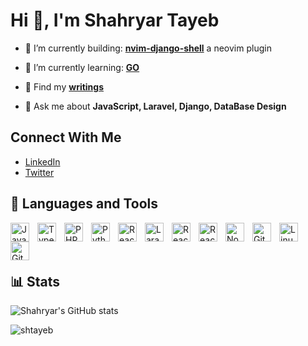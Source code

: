 

# Hi 👋, I'm Shahryar Tayeb
<p align="center" style="margin:10px 0 5px 0"> 

- 🎥 I’m currently building: [**nvim-django-shell**](http://github.com/shtayeb/nvim-django-shell) a neovim plugin

- 🌱 I’m currently learning: [**GO**](https://github.com/shtayeb/learning-GO)

- 🎥 Find my [**writings**](https://blog.shahryartayeb.com)


- 💬 Ask me about **JavaScript, Laravel, Django, DataBase Design**

</p>

## Connect With Me
- [LinkedIn](https://www.linkedin.com/in/shahryar-tayeb/)
- [Twitter](https://twitter.com/shahryar_tayeb)


## 🧰 Languages and Tools
<img align="left" alt="JavaScript" width="30px" style="padding-right:10px;" src="https://cdn.jsdelivr.net/gh/devicons/devicon/icons/javascript/javascript-plain.svg" />
<img align="left" alt="TypeScript" width="30px" style="padding-right:10px;" src="https://cdn.jsdelivr.net/gh/devicons/devicon/icons/typescript/typescript-plain.svg" />
<img align="left" alt="PHP" width="30px" style="padding-right:10px;" src="https://cdn.jsdelivr.net/gh/devicons/devicon/icons/php/php-original.svg" />
<img align="left" alt="Python" width="30px" style="padding-right:10px;" src="https://cdn.jsdelivr.net/gh/devicons/devicon/icons/python/python-plain.svg" />

<img align="left" alt="React" width="30px" style="padding-right:10px;" src="https://cdn.jsdelivr.net/gh/devicons/devicon/icons/vuejs/vuejs-original.svg" />
<img align="left" alt="Laravel" width="30px" style="padding-right:10px;" src="https://laravel.com/img/logomark.min.svg" />
<img align="left" alt="React" width="30px" style="padding-right:10px;" src="https://cdn.jsdelivr.net/gh/devicons/devicon/icons/react/react-original.svg" />
<img align="left" alt="React" width="30px" style="padding-right:10px;" src="https://cdn.jsdelivr.net/gh/devicons/devicon/icons/django/django-plain.svg" />

<img align="left" alt="NodeJS" width="30px" style="padding-right:10px;" src="https://cdn.jsdelivr.net/gh/devicons/devicon/icons/nodejs/nodejs-original.svg" />

<img align="left" alt="Git" width="30px" style="padding-right:10px;" src="https://cdn.jsdelivr.net/gh/devicons/devicon/icons/git/git-original.svg" />
<img align="left" alt="Linux" width="30px" style="padding-right:10px;" src="https://cdn.jsdelivr.net/gh/devicons/devicon/icons/linux/linux-original.svg" />
<img align="left" alt="GitHub" width="30px" style="padding-right:10px;" src="https://cdn.jsdelivr.net/gh/devicons/devicon/icons/github/github-original-wordmark.svg" />
<br />
<br />
<br />

## 📊 Stats

![Shahryar's GitHub stats](https://github-readme-stats.vercel.app/api?username=shtayeb&show_icons=true&theme=gruvbox)



<p align=""><img align="center" src="https://github-readme-streak-stats.herokuapp.com/?user=shtayeb&theme=gruvbox" alt="shtayeb" /></p>
</p>



